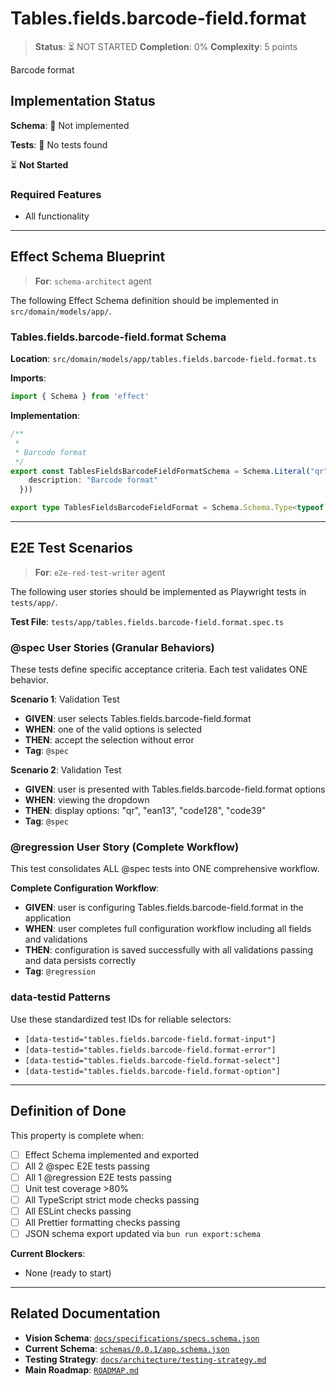 # Tables.fields.barcode-field.format

> **Status**: ⏳ NOT STARTED
> **Completion**: 0%
> **Complexity**: 5 points

Barcode format

## Implementation Status

**Schema**: 🔴 Not implemented

**Tests**: 🔴 No tests found

⏳ **Not Started**

### Required Features

- All functionality

---

## Effect Schema Blueprint

> **For**: `schema-architect` agent

The following Effect Schema definition should be implemented in `src/domain/models/app/`.

### Tables.fields.barcode-field.format Schema

**Location**: `src/domain/models/app/tables.fields.barcode-field.format.ts`

**Imports**:

```typescript
import { Schema } from 'effect'
```

**Implementation**:

```typescript
/**
 * 
 * Barcode format
 */
export const TablesFieldsBarcodeFieldFormatSchema = Schema.Literal("qr", "ean13", "code128", "code39").pipe(Schema.annotations({
    description: "Barcode format"
  }))

export type TablesFieldsBarcodeFieldFormat = Schema.Schema.Type<typeof TablesFieldsBarcodeFieldFormatSchema>
```

---

## E2E Test Scenarios

> **For**: `e2e-red-test-writer` agent

The following user stories should be implemented as Playwright tests in `tests/app/`.

**Test File**: `tests/app/tables.fields.barcode-field.format.spec.ts`

### @spec User Stories (Granular Behaviors)

These tests define specific acceptance criteria. Each test validates ONE behavior.

**Scenario 1**: Validation Test

- **GIVEN**: user selects Tables.fields.barcode-field.format
- **WHEN**: one of the valid options is selected
- **THEN**: accept the selection without error
- **Tag**: `@spec`

**Scenario 2**: Validation Test

- **GIVEN**: user is presented with Tables.fields.barcode-field.format options
- **WHEN**: viewing the dropdown
- **THEN**: display options: "qr", "ean13", "code128", "code39"
- **Tag**: `@spec`

### @regression User Story (Complete Workflow)

This test consolidates ALL @spec tests into ONE comprehensive workflow.

**Complete Configuration Workflow**:

- **GIVEN**: user is configuring Tables.fields.barcode-field.format in the application
- **WHEN**: user completes full configuration workflow including all fields and validations
- **THEN**: configuration is saved successfully with all validations passing and data persists correctly
- **Tag**: `@regression`

### data-testid Patterns

Use these standardized test IDs for reliable selectors:

- `[data-testid="tables.fields.barcode-field.format-input"]`
- `[data-testid="tables.fields.barcode-field.format-error"]`
- `[data-testid="tables.fields.barcode-field.format-select"]`
- `[data-testid="tables.fields.barcode-field.format-option"]`

---

## Definition of Done

This property is complete when:

- [ ] Effect Schema implemented and exported
- [ ] All 2 @spec E2E tests passing
- [ ] All 1 @regression E2E tests passing
- [ ] Unit test coverage >80%
- [ ] All TypeScript strict mode checks passing
- [ ] All ESLint checks passing
- [ ] All Prettier formatting checks passing
- [ ] JSON schema export updated via `bun run export:schema`

**Current Blockers**:

- None (ready to start)

---

## Related Documentation

- **Vision Schema**: [`docs/specifications/specs.schema.json`](../specs.schema.json)
- **Current Schema**: [`schemas/0.0.1/app.schema.json`](../../schemas/0.0.1/app.schema.json)
- **Testing Strategy**: [`docs/architecture/testing-strategy.md`](../../architecture/testing-strategy.md)
- **Main Roadmap**: [`ROADMAP.md`](../../../ROADMAP.md)
